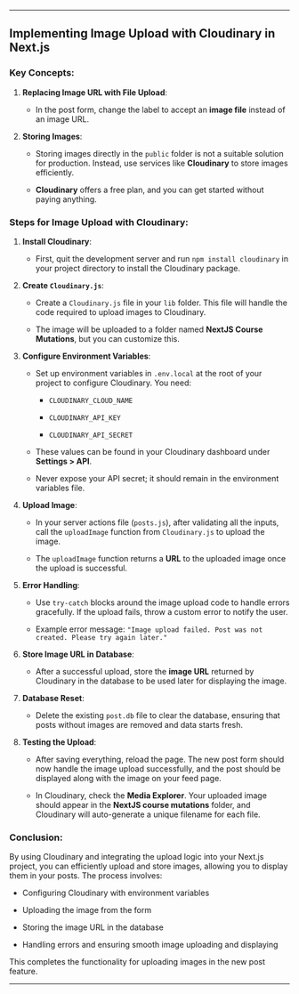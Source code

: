 

---

## Implementing Image Upload with Cloudinary in Next.js

### Key Concepts:

1. **Replacing Image URL with File Upload**:
    
    - In the post form, change the label to accept an **image file** instead of an image URL.
        
2. **Storing Images**:
    
    - Storing images directly in the `public` folder is not a suitable solution for production. Instead, use services like **Cloudinary** to store images efficiently.
        
    - **Cloudinary** offers a free plan, and you can get started without paying anything.
        

### Steps for Image Upload with Cloudinary:

1. **Install Cloudinary**:
    
    - First, quit the development server and run `npm install cloudinary` in your project directory to install the Cloudinary package.
        
2. **Create `Cloudinary.js`**:
    
    - Create a `Cloudinary.js` file in your `lib` folder. This file will handle the code required to upload images to Cloudinary.
        
    - The image will be uploaded to a folder named **NextJS Course Mutations**, but you can customize this.
        
3. **Configure Environment Variables**:
    
    - Set up environment variables in `.env.local` at the root of your project to configure Cloudinary. You need:
        
        - `CLOUDINARY_CLOUD_NAME`
            
        - `CLOUDINARY_API_KEY`
            
        - `CLOUDINARY_API_SECRET`
            
    - These values can be found in your Cloudinary dashboard under **Settings > API**.
        
    - Never expose your API secret; it should remain in the environment variables file.
        
4. **Upload Image**:
    
    - In your server actions file (`posts.js`), after validating all the inputs, call the `uploadImage` function from `Cloudinary.js` to upload the image.
        
    - The `uploadImage` function returns a **URL** to the uploaded image once the upload is successful.
        
5. **Error Handling**:
    
    - Use `try-catch` blocks around the image upload code to handle errors gracefully. If the upload fails, throw a custom error to notify the user.
        
    - Example error message: `"Image upload failed. Post was not created. Please try again later."`
        
6. **Store Image URL in Database**:
    
    - After a successful upload, store the **image URL** returned by Cloudinary in the database to be used later for displaying the image.
        
7. **Database Reset**:
    
    - Delete the existing `post.db` file to clear the database, ensuring that posts without images are removed and data starts fresh.
        
8. **Testing the Upload**:
    
    - After saving everything, reload the page. The new post form should now handle the image upload successfully, and the post should be displayed along with the image on your feed page.
        
    - In Cloudinary, check the **Media Explorer**. Your uploaded image should appear in the **NextJS course mutations** folder, and Cloudinary will auto-generate a unique filename for each file.
        

### Conclusion:

By using Cloudinary and integrating the upload logic into your Next.js project, you can efficiently upload and store images, allowing you to display them in your posts. The process involves:

- Configuring Cloudinary with environment variables
    
- Uploading the image from the form
    
- Storing the image URL in the database
    
- Handling errors and ensuring smooth image uploading and displaying
    

This completes the functionality for uploading images in the new post feature.

---

